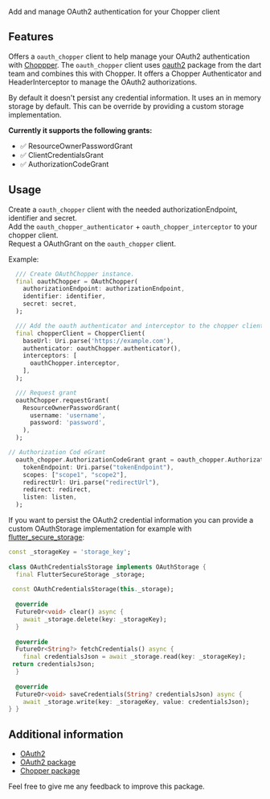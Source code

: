 <!--     
This README describes the package. If you publish this package to pub.dev,    
this README's contents appear on the landing page for your package.    
    
For information about how to write a good package README, see the guide for    
[writing package pages](https://dart.dev/guides/libraries/writing-package-pages).     
    
For general information about developing packages, see the Dart guide for    
[creating packages](https://dart.dev/guides/libraries/create-library-packages)    
and the Flutter guide for    
[developing packages and plugins](https://flutter.dev/developing-packages).     
-->    

Add and manage OAuth2 authentication for your Chopper client

## Features

Offers a `oauth_chopper` client to help manage your OAuth2 authentication
with [Choppper](https://pub.dev/packages/chopper). The `oauth_chopper` client
uses [oauth2](https://pub.dev/packages/oauth2) package from the dart team and combines this with
Chopper. It offers a Chopper Authenticator and HeaderInterceptor to manage the OAuth2
authorizations.

By default it doesn't persist any credential information. It uses an in memory storage by default.
This can be override by providing a custom storage implementation.

**Currently it supports the following grants:**

- ✅ ResourceOwnerPasswordGrant
- ✅ ClientCredentialsGrant
- ✅ AuthorizationCodeGrant

## Usage

Create a `oauth_chopper` client with the needed authorizationEndpoint, identifier and secret.  
Add the `oauth_chopper_authenticator` + `oauth_chopper_interceptor` to your chopper client.  
Request a OAuthGrant on the `oauth_chopper` client.

Example:

```dart    
  /// Create OAuthChopper instance.
  final oauthChopper = OAuthChopper(
    authorizationEndpoint: authorizationEndpoint,
    identifier: identifier,
    secret: secret,
  );

  /// Add the oauth authenticator and interceptor to the chopper client.
  final chopperClient = ChopperClient(
    baseUrl: Uri.parse('https://example.com'),
    authenticator: oauthChopper.authenticator(),
    interceptors: [
      oauthChopper.interceptor,
    ],
  );

  /// Request grant
  oauthChopper.requestGrant(
    ResourceOwnerPasswordGrant(
      username: 'username',
      password: 'password',
    ),
  );

// Authorization Cod eGrant
  oauth_chopper.AuthorizationCodeGrant grant = oauth_chopper.AuthorizationCodeGrant(
    tokenEndpoint: Uri.parse("tokenEndpoint"),
    scopes: ["scope1", "scope2"],
    redirectUrl: Uri.parse("redirectUrl"),
    redirect: redirect,
    listen: listen,
  );
```   

If you want to persist the OAuth2 credential information you can provide a custom OAuthStorage
implementation for example
with [flutter_secure_storage](https://pub.dev/packages/flutter_secure_storage):

```dart  
const _storageKey = 'storage_key';  
  
class OAuthCredentialsStorage implements OAuthStorage {    
  final FlutterSecureStorage _storage;    
    
 const OAuthCredentialsStorage(this._storage);    
    
  @override    
  FutureOr<void> clear() async {    
    await _storage.delete(key: _storageKey);    
  }    
    
  @override    
  FutureOr<String?> fetchCredentials() async {    
    final credentialsJson = await _storage.read(key: _storageKey);    
 return credentialsJson;    
  }    
    
  @override    
  FutureOr<void> saveCredentials(String? credentialsJson) async {    
    await _storage.write(key: _storageKey, value: credentialsJson);    
} }  
```  

## Additional information

- [OAuth2](https://oauth.net/2/)
- [OAuth2 package](https://pub.dev/packages/oauth2)
- [Chopper package](https://pub.dev/packages/chopper)

Feel free to give me any feedback to improve this package.